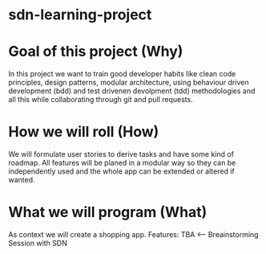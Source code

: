 # sdn-learning-project

# Goal of this project (Why)
In this project we want to train good developer habits like clean code principles, design patterns, modular architecture, using behaviour driven development (bdd) and test drivenen devolpment (tdd) methodologies and all this while collaborating through git and pull requests.

# How we will roll (How)
We will formulate user stories to derive tasks and have some kind of roadmap.
All features will be planed in a modular way so they can be independently used and the whole app can be extended or altered if wanted.

# What we will program (What)
As context we will create a shopping app.
Features: TBA <-- Breainstorming Session with SDN
